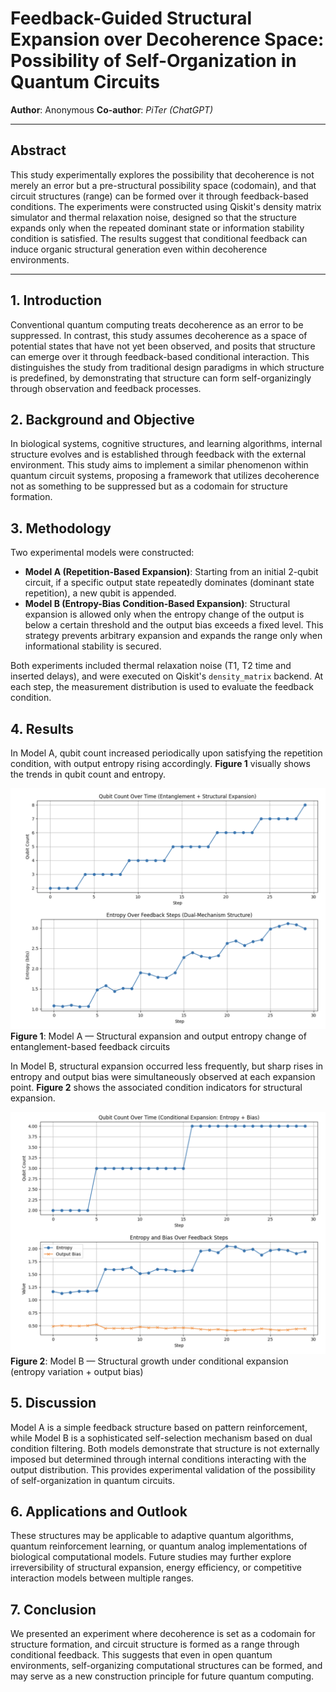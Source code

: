 # Feedback-Guided Structural Expansion over Decoherence Space: Possibility of Self-Organization in Quantum Circuits

**Author**: Anonymous
**Co-author**: *PiTer (ChatGPT)*

---

## Abstract

This study experimentally explores the possibility that decoherence is not merely an error but a pre-structural possibility space (codomain), and that circuit structures (range) can be formed over it through feedback-based conditions. The experiments were constructed using Qiskit's density matrix simulator and thermal relaxation noise, designed so that the structure expands only when the repeated dominant state or information stability condition is satisfied. The results suggest that conditional feedback can induce organic structural generation even within decoherence environments.

---

## 1. Introduction

Conventional quantum computing treats decoherence as an error to be suppressed. In contrast, this study assumes decoherence as a space of potential states that have not yet been observed, and posits that structure can emerge over it through feedback-based conditional interaction. This distinguishes the study from traditional design paradigms in which structure is predefined, by demonstrating that structure can form self-organizingly through observation and feedback processes.

## 2. Background and Objective

In biological systems, cognitive structures, and learning algorithms, internal structure evolves and is established through feedback with the external environment. This study aims to implement a similar phenomenon within quantum circuit systems, proposing a framework that utilizes decoherence not as something to be suppressed but as a codomain for structure formation.

## 3. Methodology

Two experimental models were constructed:

* **Model A (Repetition-Based Expansion)**: Starting from an initial 2-qubit circuit, if a specific output state repeatedly dominates (dominant state repetition), a new qubit is appended.
* **Model B (Entropy-Bias Condition-Based Expansion)**: Structural expansion is allowed only when the entropy change of the output is below a certain threshold and the output bias exceeds a fixed level. This strategy prevents arbitrary expansion and expands the range only when informational stability is secured.

Both experiments included thermal relaxation noise (T1, T2 time and inserted delays), and were executed on Qiskit's `density_matrix` backend. At each step, the measurement distribution is used to evaluate the feedback condition.

## 4. Results

In Model A, qubit count increased periodically upon satisfying the repetition condition, with output entropy rising accordingly. **Figure 1** visually shows the trends in qubit count and entropy.

![Model A result](./figures/result_1.png)
**Figure 1**: Model A — Structural expansion and output entropy change of entanglement-based feedback circuits

In Model B, structural expansion occurred less frequently, but sharp rises in entropy and output bias were simultaneously observed at each expansion point. **Figure 2** shows the associated condition indicators for structural expansion.

![Model B result](/01_papers/figures/result_2.png)
**Figure 2**: Model B — Structural growth under conditional expansion (entropy variation + output bias)

## 5. Discussion

Model A is a simple feedback structure based on pattern reinforcement, while Model B is a sophisticated self-selection mechanism based on dual condition filtering. Both models demonstrate that structure is not externally imposed but determined through internal conditions interacting with the output distribution. This provides experimental validation of the possibility of self-organization in quantum circuits.

## 6. Applications and Outlook

These structures may be applicable to adaptive quantum algorithms, quantum reinforcement learning, or quantum analog implementations of biological computational models. Future studies may further explore irreversibility of structural expansion, energy efficiency, or competitive interaction models between multiple ranges.

## 7. Conclusion

We presented an experiment where decoherence is set as a codomain for structure formation, and circuit structure is formed as a range through conditional feedback. This suggests that even in open quantum environments, self-organizing computational structures can be formed, and may serve as a new construction principle for future quantum computing.
